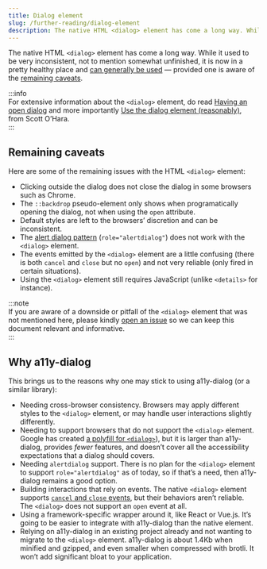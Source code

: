 ```yaml
---
title: Dialog element
slug: /further-reading/dialog-element
description: The native HTML <dialog> element has come a long way. While it used to be very inconsistent, not to mention somewhat unfinished, it is now in a pretty healthy place and can generally be used — provided one is aware of the remaining caveats.
---
```


The native HTML `<dialog>` element has come a long way. While it used to be very inconsistent, not to mention somewhat unfinished, it is now in a pretty healthy place and [can generally be used](https://www.scottohara.me/blog/2023/01/26/use-the-dialog-element.html) — provided one is aware of the [remaining caveats](#remaining-caveats).

:::info  
For extensive information about the `<dialog>` element, do read [Having an open dialog](https://www.scottohara.me/blog/2019/03/05/open-dialog.html) and more importantly [Use the dialog element (reasonably)](https://www.scottohara.me/blog/2023/01/26/use-the-dialog-element.html), from Scott O’Hara.  
:::

## Remaining caveats

Here are some of the remaining issues with the HTML `<dialog>` element:

- Clicking outside the dialog does not close the dialog in some browsers such as Chrome.
- The `::backdrop` pseudo-element only shows when programatically opening the dialog, not when using the `open` attribute.
- Default styles are left to the browsers’ discretion and can be inconsistent.
- The [alert dialog pattern](advanced.alert_dialog.md) (`role="alertdialog"`) does not work with the `<dialog>` element.
- The events emitted by the `<dialog>` element are a little confusing (there is both `cancel` and `close` but no `open`) and not very reliable (only fired in certain situations).
- Using the `<dialog>` element still requires JavaScript (unlike `<details>` for instance).

:::note  
If you are aware of a downside or pitfall of the `<dialog>` element that was not mentioned here, please kindly [open an issue](https://github.com/KittyGiraudel/a11y-dialog/issues) so we can keep this document relevant and informative.  
:::

## Why a11y-dialog

This brings us to the reasons why one may stick to using a11y-dialog (or a similar library):

- Needing cross-browser consistency. Browsers may apply different styles to the `<dialog>` element, or may handle user interactions slightly differently.
- Needing to support browsers that do not support the `<dialog>` element. Google has created [a polyfill for `<dialog>`](https://github.com/GoogleChrome/dialog-polyfill)), but it is larger than a11y-dialog, provides _fewer_ features, and doesn’t cover all the accessibility expectations that a dialog should covers.
- Needing `alertdialog` support. There is no plan for the `<dialog>` element to support `role="alertdialog"` as of today, so if that’s a need, then a11y-dialog remains a good option.
- Building interactions that rely on events. The native `<dialog>` element supports [`cancel` and `close` events](https://developer.mozilla.org/en-US/docs/Web/API/HTMLDialogElement#events), but their behaviors aren’t reliable. The `<dialog>` does not support an `open` event at all.
- Using a framework-specific wrapper around it, like React or Vue.js. It’s going to be easier to integrate with a11y-dialog than the native element.
- Relying on a11y-dialog in an existing project already and not wanting to migrate to the `<dialog>` element. a11y-dialog is about 1.4Kb when minified and gzipped, and even smaller when compressed with brotli. It won’t add significant bloat to your application.
